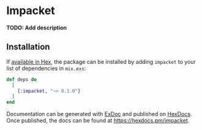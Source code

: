 # Impacket

**TODO: Add description**

## Installation

If [available in Hex](https://hex.pm/docs/publish), the package can be installed
by adding `impacket` to your list of dependencies in `mix.exs`:

```elixir
def deps do
  [
    {:impacket, "~> 0.1.0"}
  ]
end
```

Documentation can be generated with [ExDoc](https://github.com/elixir-lang/ex_doc)
and published on [HexDocs](https://hexdocs.pm). Once published, the docs can
be found at <https://hexdocs.pm/impacket>.


